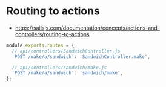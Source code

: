 # Routing to actions
- https://sailsjs.com/documentation/concepts/actions-and-controllers/routing-to-actions

```javascript
module.exports.routes = {
  // api/controllers/SandwichController.js
  'POST /make/a/sandwich': 'SandwichController.make',

  // api/controllers/sandwich/make.js
  'POST /make/a/sandwich': 'sandwich/make',
};
```